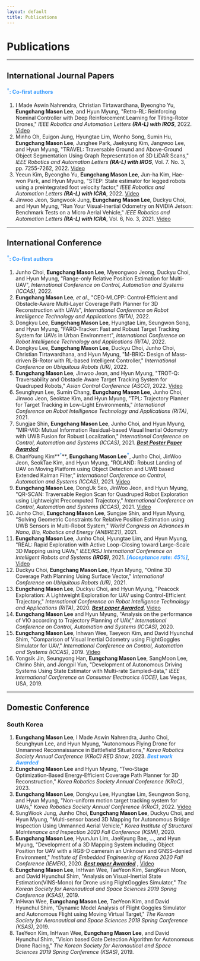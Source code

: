 ```yaml
---
layout: default
title: Publications
---
```


# Publications

---

## International Journal Papers
#### <span style="color:#3399ff"><sup>†</sup>: Co-first authors</span>

1. I Made Aswin Nahrendra, Christian Tirtawardhana, Byeongho Yu, **Eungchang Mason Lee**, and Hyun Myung, "Retro-RL: Reinforcing Nominal Controller with Deep Reinforcement Learning for Tilting-Rotor Drones," *IEEE Robotics and Automation Letters* ***(RA-L) with IROS***, 2022. [Video](https://youtu.be/9gErD9CPq4s)
1. Minho Oh, Euigon Jung, Hyungtae Lim, Wonho Song, Sumin Hu, **Eungchang Mason Lee**, Junghee Park, Jaekyung Kim, Jangwoo Lee, and Hyun Myung, "TRAVEL: Traversable Ground and Above-Ground Object Segmentation Using Graph Representation of 3D LiDAR Scans," *IEEE Robotics and Automation Letters* ***(RA-L) with IROS***, Vol. 7. No. 3, pp. 7255-7262, 2022. [Video](https://youtu.be/B3CWXAsPwzU)
1. Yeeun Kim, Byeongho Yu, **Eungchang Mason Lee**, Jun-ha Kim, Hae-won Park, and Hyun Myung, "STEP: State estimator for legged robots using a preintegrated foot velocity factor," *IEEE Robotics and Automation Letters* ***(RA-L) with ICRA***, 2022. [Video](https://youtu.be/NvkI6I0nX4c)
1. Jinwoo Jeon, Sungwook Jung, **Eungchang Mason Lee**, Duckyu Choi, and Hyun Myung, "Run Your Visual-Inertial Odometry on NVIDIA Jetson: Benchmark Tests on a Micro Aerial Vehicle," *IEEE Robotics and Automation Letters* ***(RA-L) with ICRA***, Vol. 6, No. 3, 2021. [Video](https://youtu.be/nZzgyhNimLI)

---

## International Conference
#### <span style="color:#3399ff"><sup>†</sup>: Co-first authors</span>

1. Junho Choi, **Eungchang Mason Lee**, Myeongwoo Jeong, Duckyu Choi, and Hyun Myung, "Range-only Relative Position Estimation for Multi-UAV",
*International Conference on Control, Automation and Systems (ICCAS)*, 2022.
1. **Eungchang Mason Lee**, *et al*., "CEO‑MLCPP: Control‑Efficient and Obstacle‑Aware Multi‑Layer Coverage Path Planner for 3D Reconstruction with UAVs",
*International Conference on Robot Intelligence Technology and Applications (RiTA)*, 2022.
1. Dongkyu Lee, **Eungchang Mason Lee**, Hyungtae Lim, Seungwon Song, and Hyun Myung, "FARO‑Tracker: Fast and Robust Target Tracking System for UAVs in Urban Environment", *International Conference on Robot Intelligence Technology and Applications (RiTA)*, 2022.
1. Dongkyu Lee, **Eungchang Mason Lee**, Duckyu Choi, Junho Choi, Christian Tirtawardhana, and Hyun Myung, "M-BRIC: Design of Mass-driven Bi-Rotor with RL-based Intelligent Controller," *International Conference on Ubiquitous Robots (UR)*, 2022.
1. **Eungchang Mason Lee**, Jinwoo Jeon, and Hyun Myung, "TROT-Q: Traversability and Obstacle Aware Target Tracking System for Quadruped Robots," *Asian Control Conference (ASCC)*, 2022. [Video](https://youtu.be/hEQSOyfWevY)
1. Seunghyun Lee, Sumin Chang, **Eungchang Mason Lee**, Junho Choi, Jinwoo Jeon, Seoktae Kim, and Hyun Myung, "TPL: Trajectory Planner for Target Tracking in Low-Light Environments," *International Conference on Robot Intelligence Technology and Applications (RiTA)*, 2021.
1. Sungjae Shin, **Eungchang Mason Lee**, Junho Choi, and Hyun Myung, "MIR-VIO: Mutual Information Residual-based Visual Inertial Odometry with UWB Fusion for Robust Localization," *International Conference on Control, Automation and Systems (ICCAS)*, 2021. <span style="color:#3399ff"> ***[Best Poster Paper Awarded](http://2021.iccas.org/?page_id=988)*** </span>
1. ChanYoung Kim**<span style="color:#3399ff"><sup>†</sup></span>**, **Eungchang Mason Lee<span style="color:#3399ff"><sup>†</sup></span>**, Junho Choi, JinWoo Jeon, SeokTae Kim, and Hyun Myung, "ROLAND: Robust Landing of UAV on Moving Platform using Object Detection and UWB based Extended Kalman Filter," *International Conference on Control, Automation and Systems (ICCAS)*, 2021. [Video](https://youtu.be/lgHbKAFs7ao)
1. **Eungchang Mason Lee**, DongUk Seo, JinWoo Jeon, and Hyun Myung, "QR-SCAN: Traversable Region Scan for Quadruped Robot Exploration using Lightweight Precomputed Trajectory," *International Conference on Control, Automation and Systems (ICCAS)*, 2021. [Video](https://youtu.be/bz7Ig6GnC-s)
1. Junho Choi, **Eungchang Mason Lee**, Sungjae Shin, and Hyun Myung, "Solving Geometric Constraints for Relative Position Estimation using UWB Sensors in Multi-Robot System," *World Congress on Advances in Nano, Bio, Robotics and Energy (ANBRE21)*, 2021.
1. **Eungchang Mason Lee**, Junho Choi, Hyungtae Lim, and Hyun Myung, "REAL: Rapid Exploration with Active Loop-Closing toward Large-Scale 3D Mapping using UAVs," *IEEE/RSJ International Conference on Intelligent Robots and Systems* ***(IROS)***, 2021. <span style="color:#3399ff"> ***[Acceptance rate: 45%]***</span>, [Video](https://youtu.be/Ux6ir2_ayoY)
1. Duckyu Choi, **Eungchang Mason Lee**, Hyun Myung, "Online 3D Coverage Path Planning Using Surface Vector," *International Conference on Ubiquitous Robots (UR)*, 2021.
1. **Eungchang Mason Lee**, Duckyu Choi, and Hyun Myung, "Peacock Exploration: A Lightweight Exploration for UAV using Control-Efficient Trajectory," *International Conference on Robot Intelligence Technology and Applications (RiTA)*, 2020. <span style="color:#3399ff"> ***[Best paper Awarded](https://urobot.kaist.ac.kr/Announcement/?uid=153&mod=document&pageid=1)***</span>, [Video](https://youtu.be/S3XAOMek2mo)
1. **Eungchang Mason Lee** and Hyun Myung, "Analysis on the performance of VIO according to Trajectory Planning of UAV," *International Conference on Control, Automation and Systems (ICCAS)*, 2020.
1. **Eungchang Mason Lee**, Inhwan Wee, Taeyeon Kim, and David Hyunchul Shim, "Comparison of Visual Inertial Odometry using FlightGoggles Simulator for UAV," *International Conference on Control, Automation and Systems (ICCAS)*, 2019. [Video](https://youtu.be/XMyiNlIbDXU)
1. Yongsik Jin, Seungyong Han, **Eungchang Mason Lee**, SangMoon Lee, Chrino Shin, and Jongpil Yun, "Development of Autonomous Driving Systems Using State Estimator with Multi-rate Sampled-data," *IEEE International Conference on Consumer Electronics (ICCE)*, Las Vegas, USA, 2019.

---

## Domestic Conference
### South Korea

1. **Eungchang Mason Lee**, I Made Aswin Nahrendra, Junho Choi, Seunghyun Lee, and Hyun Myung, "Autonomous Flying Drone for Unmanned Reconnaissance in Battlefield Situations," *Korea Robotics Society Annual Conference (KRoC) RED Show*, 2023. <span style="color:#3399ff"> ***Best work Awarded*** </span>
1. **Eungchang Mason Lee** and Hyun Myung, "Two‑Stage Optimization‑Based Energy‑Efficient Coverage Path Planner for 3D Reconstruction," *Korea Robotics Society Annual Conference (KRoC)*, 2023.
1. **Eungchang Mason Lee**, Dongkyu Lee, Hyungtae Lim, Seungwon Song, and Hyun Myung, "Non-uniform motion target tracking system for UAVs," *Korea Robotics Society Annual Conference (KRoC)*, 2022. [Video](https://youtu.be/zObqq5_M4UA)
1. SungWook Jung, Junho Choi, **Eungchang Mason Lee**, Duckyu Choi, and Hyun Myung, "Multi-sensor based 3D Mapping for Autonomous Bridge Inspection Using Unmanned Aerial Vehicle," *Korea Institute of Structural Maintenance and Inspection 2020 Fall Conference (KSMI)*, 2020. 
1. **Eungchang Mason Lee**, HyunJun Lim, JaeKyung Bae, ..., and Hyun Myung, "Development of a 3D Mapping System including Object Position for UAV with a RGB-D camerain an Unknown and GNSS-denied Environment," *Institute of Embedded Engineering of Korea 2020 Fall Conference (IEMEK)*, 2020. <span style="color:#3399ff"> ***[Best paper Awarded](https://urobot.kaist.ac.kr/Announcement/?pageid=2&mod=document&uid=155)*** </span>, [Video](https://youtu.be/5t-6g7UWA7o)
1. **Eungchang Mason Lee**, InHwan Wee, TaeYeon Kim, SangKeun Moon, and David Hyunchul Shim, "Analysis on Visual-Inertial State Estimation(VINS-Mono) for Drone using FlightGoggles Simulator," *The Korean Society for Aeronautical and Space Sciences 2019 Spring Conference (KSAS)*, 2019.
1. InHwan Wee, **Eungchang Mason Lee**, TaeYeon Kim, and David Hyunchul Shim, "Dynamic Model Analysis of Flight Goggles Simulator and Autonomous Flight using Moving Virtual Target," *The Korean Society for Aeronautical and Space Sciences 2019 Spring Conference (KSAS)*, 2019.
1. TaeYeon Kim, InHwan Wee, **Eungchang Mason Lee**, and David Hyunchul Shim, "Vision based Gate Detection Algorithm for Autonomous Drone Racing," *The Korean Society for Aeronautical and Space Sciences 2019 Spring Conference (KSAS)*, 2019.

<br>
